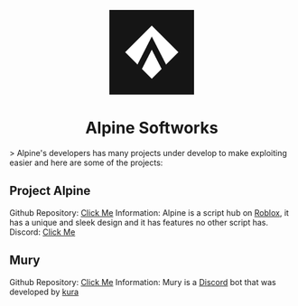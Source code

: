 <p align="center">
  <a href="https://github.com/AlpineSoftworks" rel="noopener" target="_blank"><img width="150" src="Alpine.png" alt="Alpine logo"></a>
</p>

<h1 align="center">Alpine Softworks</h1>
> Alpine's developers has many projects under develop to make exploiting easier and here are some of the projects:

## Project Alpine
Github Repository: [Click Me](https://github.com/AlpineSoftworks/Alpine)
Information: Alpine is a script hub on [Roblox](https://roblox.com/), it has a unique and sleek design and it has features no other script has.
Discord: [Click Me](UNKNOWN)

## Mury
Github Repository: [Click Me](https://github.com/AlpineSoftworks/Mury)
Information: Mury is a [Discord](https://discord.com) bot that was developed by [kura](https://github.com/kuraise)
